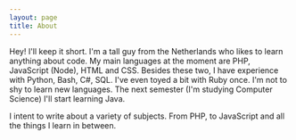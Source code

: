 ```yaml
---
layout: page
title: About
---
```


Hey! I'll keep it short. I'm a tall guy from the Netherlands who likes to learn anything about code. My main 
languages at the moment are PHP, JavaScript (Node), HTML and CSS. Besides these two, I have experience with Python, 
Bash, C#, SQL. I've even toyed a bit with Ruby once. I'm not to shy to learn new languages. The next semester (I'm 
studying Computer Science) I'll start learning Java.

I intent to write about a variety of subjects. From PHP, to JavaScript and all the things I learn in between.

